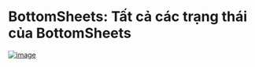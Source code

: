 # BottomSheets: Tất cả các trạng thái của BottomSheets
[
![image](https://user-images.githubusercontent.com/51317017/84750551-9cb99100-afe5-11ea-9d82-9b127ec0b79f.png)
](url)
